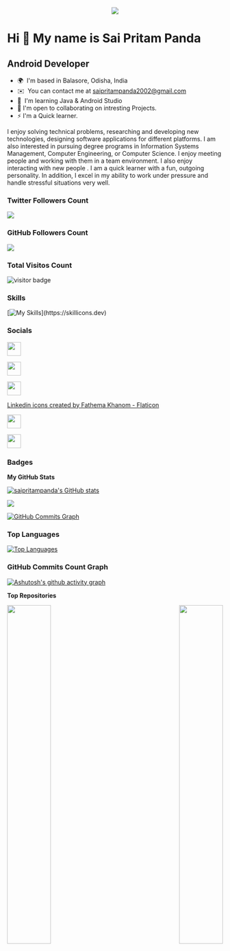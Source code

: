 <h1 align="center">
  <a href="https://git.io/typing-svg">
    <img src="https://readme-typing-svg.herokuapp.com/?lines=console.log(%22Hello%2C%20Coders!%22);print(%22Hello%2C%20Coders!%22);printf(%22Hello%2C%20Coders!%22);fmt.Println(%22Hello%2C%20Coders!%22);println!(%22Hello%2C%20v%22);cout%20%3C%3C%20%22Hello%2C%20Coders!%22&center=true&size=27&width=550">
  </a>
</h1>

Hi 👋 My name is Sai Pritam Panda
=================================

Android Developer
-----------------

* 🌍  I'm based in Balasore, Odisha, India
* ✉️  You can contact me at [saipritampanda2002@gmail.com](mailto:saipritampanda2002@gmail.com)
* 🧠  I'm learning Java & Android Studio
* 🤝  I'm open to collaborating on intresting Projects.
* ⚡  I'm a Quick learner.


<p>I enjoy solving technical problems, researching and developing new technologies, designing software applications for different platforms. I am also interested in pursuing degree programs in Information Systems Management, Computer Engineering, or Computer Science. I enjoy meeting people and working with them in a team environment. I also enjoy interacting with new people . I am a quick learner with a fun, outgoing personality. In addition, I excel in my ability to work under pressure and handle stressful situations very well.</p>

### Twitter Followers Count
<a href="https://www.twitter.com/SaiPritamPanda1" target="_blank" rel="noreferrer"><img
src="https://img.shields.io/twitter/follow/SaiPritamPanda1?logo=twitter&style=for-the-badge&color=0891b2&labelColor=1c1917"
/></a>

### GitHub Followers Count
<a href="https://www.github.com/saipritampanda" target="_blank" rel="noreferrer"><img
src="https://img.shields.io/github/followers/saipritampanda?logo=github&style=for-the-badge&color=0891b2&labelColor=1c1917" /></a>

### Total Visitos Count
![visitor badge](https://visitor-badge.laobi.icu/badge?page_id=jwenjian.visitor-badge&left_text=TotalVisitors)

### Skills

[![My Skills](https://skillicons.dev/icons?i=java,html,css,bootstrap,js,jquery,nodejs,c,cpp,discord,django,eclipse,fastapi,figma,firebase,flutter,kotlin,git,github,instagram,linkedin,twitter,mongodb,mysql,postman,py,react,spring,sqlite,stackoverflow,visualstudio,)](https://skillicons.dev)

### Socials

<p align="left">
  <a href="https://www.github.com/saipritampanda" target="_blank" rel="noreferrer"><img src="https://raw.githubusercontent.com/danielcranney/readme-generator/main/public/icons/socials/github.svg" width="32" height="32" /></a>
  
  <a href="http://www.instagram.com/saipritampanda" target="_blank" rel="noreferrer"><img src="https://raw.githubusercontent.com/danielcranney/readme-generator/main/public/icons/socials/instagram.svg" width="32" height="32" /></a>
  
  <a href="https://www.linkedin.com/in/sai-pritam-panda-4bb115231/" target="_blank" rel="noreferrer"><img src="[https://raw.githubusercontent.com/danielcranney/readme-generator/main/public/icons/socials/linkedin.svg](https://www.flaticon.com/free-icons/linkedin)" width="32" height="32" /></a> 

  <a href="https://www.flaticon.com/free-icons/linkedin" title="linkedin icons">Linkedin icons created by Fathema Khanom - Flaticon</a>
  
  <a href="https://www.stackoverflow.com/users/17123413/sai-pritam-panda" target="_blank" rel="noreferrer"><img src="https://raw.githubusercontent.com/danielcranney/readme-generator/main/public/icons/socials/stackoverflow.svg" width="32" height="32" /></a> 
  
  <a href="https://www.twitter.com/SaiPritamPanda1" target="_blank" rel="noreferrer"><img src="https://raw.githubusercontent.com/danielcranney/readme-generator/main/public/icons/socials/twitter.svg" width="32" height="32" /></a>

</p>



### Badges

<b>My GitHub Stats</b>

<a href="http://www.github.com/saipritampanda"><img src="https://github-readme-stats.vercel.app/api?username=saipritampanda&show_icons=true&hide=&count_private=true&title_color=0891b2&text_color=ffffff&icon_color=0891b2&bg_color=1c1917&hide_border=true&show_icons=true" alt="saipritampanda's GitHub stats" /></a>

<a href="http://www.github.com/saipritampanda"><img src="https://github-readme-streak-stats.herokuapp.com/?user=saipritampanda&stroke=ffffff&background=1c1917&ring=0891b2&fire=0891b2&currStreakNum=ffffff&currStreakLabel=0891b2&sideNums=ffffff&sideLabels=ffffff&dates=ffffff&hide_border=true" /></a>

<a href="http://www.github.com/saipritampanda"><img src="https://activity-graph.herokuapp.com/graph?username=saipritampanda&bg_color=1c1917&color=ffffff&line=0891b2&point=ffffff&area_color=1c1917&area=true&hide_border=true&custom_title=GitHub%20Commits%20Graph" alt="GitHub Commits Graph" /></a>

### Top Languages
<a href="https://github.com/saipritampanda" align="left"><img src="https://github-readme-stats.vercel.app/api/top-langs/?username=saipritampanda&langs_count=10&title_color=0891b2&text_color=ffffff&icon_color=0891b2&bg_color=1c1917&hide_border=true&locale=en&custom_title=Top%20%Languages" alt="Top Languages" /></a>

### GitHub Commits Count Graph
[![Ashutosh's github activity graph](https://github-readme-activity-graph.vercel.app/graph?username=saipritampanda&theme=dracula)](https://github.com/ashutosh00710/github-readme-activity-graph)

<b>Top Repositories</b>

<div width="100%" align="center"><a href="https://github.com/saipritampanda/QR-Code-Scanner-and-Generator" align="left"><img align="left" width="45%" src="https://github-readme-stats.vercel.app/api/pin/?username=saipritampanda&repo=QR-Code-Scanner-and-Generator&title_color=0891b2&text_color=ffffff&icon_color=0891b2&bg_color=1c1917&hide_border=true&locale=en" /></a><a href="https://github.com/saipritampanda/Omni-Converter" align="right"><img align="right" width="45%" src="https://github-readme-stats.vercel.app/api/pin/?username=saipritampanda&repo=Omni-Converter&title_color=0891b2&text_color=ffffff&icon_color=0891b2&bg_color=1c1917&hide_border=true&locale=en" /></a></div><br /><br /><br /><br /><br /><br /><br />

